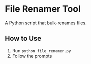 # File Renamer Tool  
A Python script that bulk-renames files.  

## How to Use  
1. Run `python file_renamer.py`  
2. Follow the prompts
   
